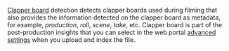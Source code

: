 [Clapper board](https://en.wikipedia.org/wiki/Clapperboard) detection detects clapper boards used during filming that also provides the information detected on the clapper board as metadata, for example, *production*, *roll*, *scene*, *take*, etc. Clapper board is part of the post-production insights that you can select in the web portal [advanced settings](../indexing-configuration-guide.md?#advanced-settings) when you upload and index the file.

